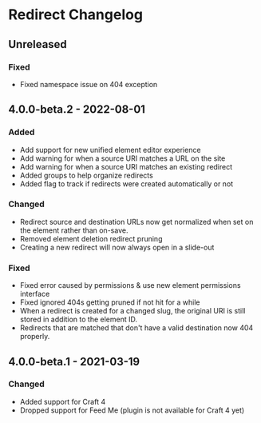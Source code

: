 # Redirect Changelog

## Unreleased

### Fixed

- Fixed namespace issue on 404 exception

## 4.0.0-beta.2 - 2022-08-01

### Added

- Add support for new unified element editor experience
- Add warning for when a source URI matches a URL on the site
- Add warning for when a source URI matches an existing redirect
- Added groups to help organize redirects
- Added flag to track if redirects were created automatically or not

### Changed

- Redirect source and destination URLs now get normalized when set on the element rather than on-save.
- Removed element deletion redirect pruning
- Creating a new redirect will now always open in a slide-out

### Fixed

- Fixed error caused by permissions & use new element permissions interface
- Fixed ignored 404s getting pruned if not hit for a while
- When a redirect is created for a changed slug, the original URI is still stored in addition to the element ID.
- Redirects that are matched that don't have a valid destination now 404 properly.

## 4.0.0-beta.1 - 2021-03-19

### Changed

- Added support for Craft 4
- Dropped support for Feed Me (plugin is not available for Craft 4 yet)
